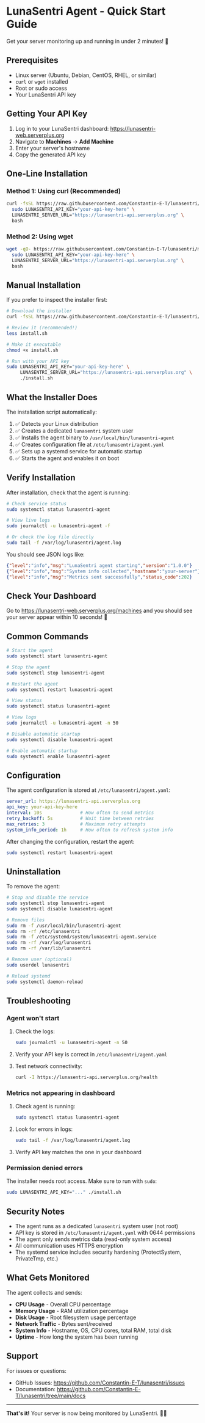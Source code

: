 # LunaSentri Agent - Quick Start Guide

Get your server monitoring up and running in under 2 minutes! 🚀

## Prerequisites

- Linux server (Ubuntu, Debian, CentOS, RHEL, or similar)
- `curl` or `wget` installed
- Root or sudo access
- Your LunaSentri API key

## Getting Your API Key

1. Log in to your LunaSentri dashboard: <https://lunasentri-web.serverplus.org>
2. Navigate to **Machines** → **Add Machine**
3. Enter your server's hostname
4. Copy the generated API key

## One-Line Installation

### Method 1: Using curl (Recommended)

```bash
curl -fsSL https://raw.githubusercontent.com/Constantin-E-T/lunasentri/main/apps/agent/scripts/install.sh | \
  sudo LUNASENTRI_API_KEY="your-api-key-here" \
  LUNASENTRI_SERVER_URL="https://lunasentri-api.serverplus.org" \
  bash
```

### Method 2: Using wget

```bash
wget -qO- https://raw.githubusercontent.com/Constantin-E-T/lunasentri/main/apps/agent/scripts/install.sh | \
  sudo LUNASENTRI_API_KEY="your-api-key-here" \
  LUNASENTRI_SERVER_URL="https://lunasentri-api.serverplus.org" \
  bash
```

## Manual Installation

If you prefer to inspect the installer first:

```bash
# Download the installer
curl -fsSL https://raw.githubusercontent.com/Constantin-E-T/lunasentri/main/apps/agent/scripts/install.sh -o install.sh

# Review it (recommended!)
less install.sh

# Make it executable
chmod +x install.sh

# Run with your API key
sudo LUNASENTRI_API_KEY="your-api-key-here" \
     LUNASENTRI_SERVER_URL="https://lunasentri-api.serverplus.org" \
     ./install.sh
```

## What the Installer Does

The installation script automatically:

1. ✅ Detects your Linux distribution
2. ✅ Creates a dedicated `lunasentri` system user
3. ✅ Installs the agent binary to `/usr/local/bin/lunasentri-agent`
4. ✅ Creates configuration file at `/etc/lunasentri/agent.yaml`
5. ✅ Sets up a systemd service for automatic startup
6. ✅ Starts the agent and enables it on boot

## Verify Installation

After installation, check that the agent is running:

```bash
# Check service status
sudo systemctl status lunasentri-agent

# View live logs
sudo journalctl -u lunasentri-agent -f

# Or check the log file directly
sudo tail -f /var/log/lunasentri/agent.log
```

You should see JSON logs like:

```json
{"level":"info","msg":"LunaSentri agent starting","version":"1.0.0"}
{"level":"info","msg":"System info collected","hostname":"your-server"}
{"level":"info","msg":"Metrics sent successfully","status_code":202}
```

## Check Your Dashboard

Go to <https://lunasentri-web.serverplus.org/machines> and you should see your server appear within 10 seconds! 🎉

## Common Commands

```bash
# Start the agent
sudo systemctl start lunasentri-agent

# Stop the agent
sudo systemctl stop lunasentri-agent

# Restart the agent
sudo systemctl restart lunasentri-agent

# View status
sudo systemctl status lunasentri-agent

# View logs
sudo journalctl -u lunasentri-agent -n 50

# Disable automatic startup
sudo systemctl disable lunasentri-agent

# Enable automatic startup
sudo systemctl enable lunasentri-agent
```

## Configuration

The agent configuration is stored at `/etc/lunasentri/agent.yaml`:

```yaml
server_url: https://lunasentri-api.serverplus.org
api_key: your-api-key-here
interval: 10s              # How often to send metrics
retry_backoff: 5s          # Wait time between retries
max_retries: 3             # Maximum retry attempts
system_info_period: 1h     # How often to refresh system info
```

After changing the configuration, restart the agent:

```bash
sudo systemctl restart lunasentri-agent
```

## Uninstallation

To remove the agent:

```bash
# Stop and disable the service
sudo systemctl stop lunasentri-agent
sudo systemctl disable lunasentri-agent

# Remove files
sudo rm -f /usr/local/bin/lunasentri-agent
sudo rm -rf /etc/lunasentri
sudo rm -f /etc/systemd/system/lunasentri-agent.service
sudo rm -rf /var/log/lunasentri
sudo rm -rf /var/lib/lunasentri

# Remove user (optional)
sudo userdel lunasentri

# Reload systemd
sudo systemctl daemon-reload
```

## Troubleshooting

### Agent won't start

1. Check the logs:

   ```bash
   sudo journalctl -u lunasentri-agent -n 50
   ```

2. Verify your API key is correct in `/etc/lunasentri/agent.yaml`

3. Test network connectivity:

   ```bash
   curl -I https://lunasentri-api.serverplus.org/health
   ```

### Metrics not appearing in dashboard

1. Check agent is running:

   ```bash
   sudo systemctl status lunasentri-agent
   ```

2. Look for errors in logs:

   ```bash
   sudo tail -f /var/log/lunasentri/agent.log
   ```

3. Verify API key matches the one in your dashboard

### Permission denied errors

The installer needs root access. Make sure to run with `sudo`:

```bash
sudo LUNASENTRI_API_KEY="..." ./install.sh
```

## Security Notes

- The agent runs as a dedicated `lunasentri` system user (not root)
- API key is stored in `/etc/lunasentri/agent.yaml` with 0644 permissions
- The agent only sends metrics data (read-only system access)
- All communication uses HTTPS encryption
- The systemd service includes security hardening (ProtectSystem, PrivateTmp, etc.)

## What Gets Monitored

The agent collects and sends:

- **CPU Usage** - Overall CPU percentage
- **Memory Usage** - RAM utilization percentage  
- **Disk Usage** - Root filesystem usage percentage
- **Network Traffic** - Bytes sent/received
- **System Info** - Hostname, OS, CPU cores, total RAM, total disk
- **Uptime** - How long the system has been running

## Support

For issues or questions:

- GitHub Issues: <https://github.com/Constantin-E-T/lunasentri/issues>
- Documentation: <https://github.com/Constantin-E-T/lunasentri/tree/main/docs>

---

**That's it!** Your server is now being monitored by LunaSentri. 🌙✨
